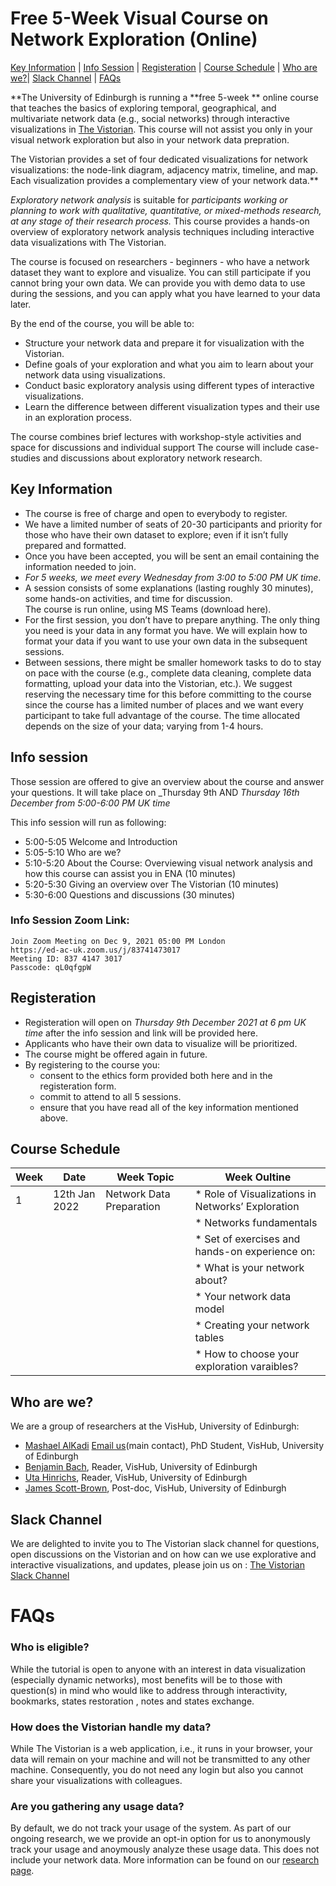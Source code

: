<link rel="stylesheet" type="text/css" href="assets/styles/style.css">

# Free 5-Week Visual Course on Network Exploration (Online)
 
[Key Information](#key-information) | [Info Session](#info-session) | [Registeration](#registeration) | [Course Schedule](#course-schedule) | [Who are we?](#who-are-we)| [Slack Channel](#slack-channel) | [FAQs](#faqs)



**The University of Edinburgh is running a **free 5-week ** online course that teaches the basics of exploring temporal, geographical, and multivariate network data (e.g., social networks) through interactive visualizations in [The Vistorian](https://vistorian.github.io). This course will not assist you only in your visual network exploration but also in your network data prepration.

The Vistorian provides a set of four dedicated visualizations for network visualizations: the node-link diagram, adjacency matrix, timeline, and map. Each visualization provides a complementary view of your network data.**

_Exploratory network analysis_ is suitable for _participants working or planning to work with qualitative, quantitative, or mixed-methods research, at any stage of their research process._ This course provides a hands-on overview of exploratory network analysis techniques including interactive data visualizations with The Vistorian.

The course is focused on researchers - beginners - who have a network dataset they want to explore and visualize. You can still participate if you cannot bring your own data. We can provide you with demo data to use during the sessions, and you can apply what you have learned to your data later. 

By the end of the course, you will be able to:
* Structure your network data and prepare it for visualization with the Vistorian.
* Define goals of your exploration and what you aim to learn about your network data using visualizations.
* Conduct basic exploratory analysis using different types of interactive visualizations.
* Learn the difference between different visualization types and their use in an exploration process.


The course combines brief lectures with workshop-style activities and space for discussions and individual support The course will include case-studies and discussions about exploratory network research.

## Key Information

* The course is free of charge and open to everybody to register. 
* We have a limited number of seats of  20-30 participants and priority for those who have their own dataset to explore; even if it isn’t fully prepared and formatted.
* Once you have been accepted, you will be sent an email containing the information needed to join.
* _For 5 weeks, we meet every Wednesday from 3:00 to 5:00 PM UK time_.
* A session consists of some explanations (lasting roughly 30 minutes), some hands-on activities, and time for discussion.  
The course is run online, using MS Teams (download here).
* For the first session, you don’t have to prepare anything. The only thing you need is your data in any format you have. We will explain how to format your data if you want to use your own data in the subsequent sessions.
* Between sessions, there might be smaller homework tasks to do to stay on pace with the course (e.g., complete data cleaning, complete data formatting, upload your data into the Vistorian, etc.). We suggest reserving the necessary time for this before committing to the course since the course has a limited number of places and we want every participant to take full advantage of the course.  The time allocated depends on the size of your data; varying from 1-4 hours.

## Info session
Those session are offered to give an overview about the course and answer your questions. It will take place on  _Thursday 9th AND _Thursday 16th December from 5:00-6:00 PM UK time_

This info session will run as following:  
* 5:00-5:05 Welcome and Introduction 
* 5:05-5:10 Who are we? 
* 5:10-5:20 About the Course: Overviewing visual network analysis and how this course can assist you in ENA (10 minutes)
* 5:20-5:30 Giving an overview over The Vistorian (10 minutes)
* 5:30-6:00 Questions and discussions (30 minutes) 

### Info Session Zoom Link: 
    Join Zoom Meeting on Dec 9, 2021 05:00 PM London
    https://ed-ac-uk.zoom.us/j/83741473017
    Meeting ID: 837 4147 3017
    Passcode: qL0qfgpW
  
## Registeration
* Registeration will open on _Thursday 9th December 2021 at 6 pm UK time_ after the info session and link will be provided here.
* Applicants who have their own data to visualize will be prioritized.
* The course might be offered again in future. 
* By registering to the course you:
    * consent to the ethics form provided both here and in the registeration form.
    * commit to attend to all 5 sessions.
    * ensure that you have read all of the key information mentioned above.


## Course Schedule

| Week | Date  | Week Topic | Week Oultine |
|---|---    |---    |---    |
| 1 | 12th Jan 2022 | Network Data Preparation| * Role of Visualizations in Networks’ Exploration|
|  |   |  | * Networks fundamentals|
|  |   |  | * Set of exercises and hands-on experience on:|
|  |   |  |     * What is your network about? |
|  |   |  |     * Your network data model   |
|  |   |  |     * Creating your network tables  |
|  |   |  | * How to choose your exploration varaibles?|




## Who are we?

We are a group of researchers at the VisHub, University of Edinburgh: 
* [Mashael AlKadi](http://www.mashael.me/) <a href="mailto: m.alkadi@sms.ed.ac.uk">Email us</a>(main contact), PhD Student, VisHub, University of Edinburgh
* [Benjamin Bach](https://vishub.net/bach), Reader, VisHub, University of Edinburgh
* [Uta Hinrichs](http://utahinrichs.de/), Reader, VisHub, University of Edinburgh
* [James Scott-Brown](http://jamesscottbrown.com/), Post-doc, VisHub, University of Edinburgh


## Slack Channel

We are delighted to invite you to The Vistorian slack channel for questions, open discussions on the Vistorian and on how can we use explorative and interactive visualizations, and updates, please join us on : <a href="https://join.slack.com/t/vistorian/shared_invite/zt-tlf3g2rp-I3WVfEYRwBmgp~DEMY4ubw">The Vistorian Slack Channel</a> 


# FAQs

### Who is eligible?
While the tutorial is open to anyone with an interest in data visualization (especially dynamic networks), most benefits will be to those with question(s) in mind who would like to address through interactivity, bookmarks, states restoration , notes and states exchange.

### How does the Vistorian handle my data? 
While The Vistorian is a web application, i.e., it runs in your browser, your data will remain on your machine and will not be transmitted to any other machine. Consequently, you do not need any login but also you cannot share your visualizations with colleagues. 

### Are you gathering any usage data?
By default, we do not track your usage of the system. As part of our ongoing research, we we provide an opt-in option for us to anonymously track your usage and anoymously analyze these usage data. This does not include your network data. More information can be found on our [research page](vistorianLab.html). 


